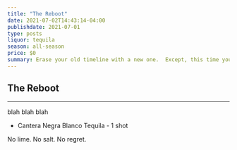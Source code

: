 ```yaml
---
title: "The Reboot"
date: 2021-07-02T14:43:14-04:00
publishdate: 2021-07-01
type: posts
liquor: tequila
season: all-season
price: $0
summary: Erase your old timeline with a new one.  Except, this time you're Chris Pine.
---
```

## The Reboot
---
blah blah blah

* Cantera Negra Blanco Tequila - 1 shot

No lime.  No salt.  No regret.
